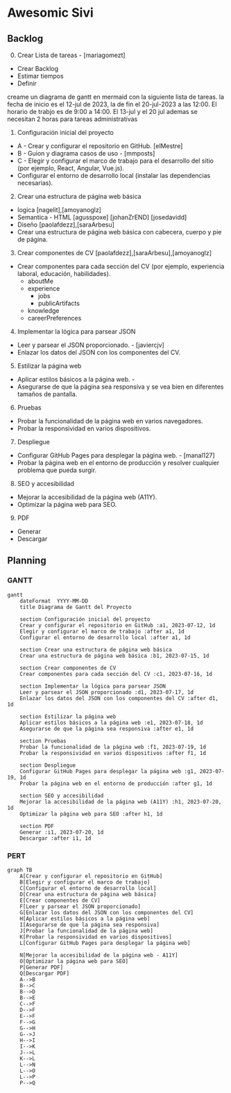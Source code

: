 # Awesomic Sivi

## Backlog

0. Crear Lista de tareas - [mariagomezt]

  - Crear Backlog
  - Estimar tiempos
  - Definir

creame un diagrama de gantt en mermaid con la siguiente lista de tareas. la fecha de inicio es el 12-jul de 2023, la de fin el 20-jul-2023 a las 12:00. El horario de trabjo es de 9:00 a 14:00. El 13-jul y el 20 jul ademas se necesitan 2 horas para tareas administrativas

1. Configuración inicial del proyecto
  - A - Crear y configurar el repositorio en GitHub. [elMestre]
  - B - Guion y diagrama casos de uso - [mmposts]
  - C - Elegir y configurar el marco de trabajo para el desarrollo del sitio (por ejemplo, React, Angular, Vue.js).
  - Configurar el entorno de desarrollo local (instalar las dependencias necesarias).

2. Crear una estructura de página web básica
  - logica [nagelit],[amoyanoglz]
  - Semantica - HTML [agusspoxe] [johanZrEND] [josedavidd]
  - Diseño [paolafdezz],[saraArbesu]
  - Crear una estructura de página web básica con cabecera, cuerpo y pie de página.

3. Crear componentes de CV [paolafdezz],[saraArbesu],[amoyanoglz]
  - Crear componentes para cada sección del CV (por ejemplo, experiencia laboral, educación, habilidades).
    - aboutMe
    - experience
      - jobs
      - publicArtifacts
    - knowledge
    - careerPreferences

4. Implementar la lógica para parsear JSON
  - Leer y parsear el JSON proporcionado. - [javiercjv]
  - Enlazar los datos del JSON con los componentes del CV.

5. Estilizar la página web
  - Aplicar estilos básicos a la página web. - 
  - Asegurarse de que la página sea responsiva y se vea bien en diferentes tamaños de pantalla.

6. Pruebas
  - Probar la funcionalidad de la página web en varios navegadores.
  - Probar la responsividad en varios dispositivos.

7. Despliegue
  - Configurar GitHub Pages para desplegar la página web. - [manal127]
  - Probar la página web en el entorno de producción y resolver cualquier problema que pueda surgir.

8. SEO y accesibilidad
  - Mejorar la accesibilidad de la página web (A11Y).
  - Optimizar la página web para SEO.

9. PDF
  - Generar
  - Descargar

## Planning

### GANTT

```mermaid
gantt
    dateFormat  YYYY-MM-DD
    title Diagrama de Gantt del Proyecto

    section Configuración inicial del proyecto
    Crear y configurar el repositorio en GitHub :a1, 2023-07-12, 1d
    Elegir y configurar el marco de trabajo :after a1, 1d
    Configurar el entorno de desarrollo local :after a1, 1d

    section Crear una estructura de página web básica
    Crear una estructura de página web básica :b1, 2023-07-15, 1d

    section Crear componentes de CV
    Crear componentes para cada sección del CV :c1, 2023-07-16, 1d

    section Implementar la lógica para parsear JSON
    Leer y parsear el JSON proporcionado :d1, 2023-07-17, 1d
    Enlazar los datos del JSON con los componentes del CV :after d1, 1d

    section Estilizar la página web
    Aplicar estilos básicos a la página web :e1, 2023-07-18, 1d
    Asegurarse de que la página sea responsiva :after e1, 1d

    section Pruebas
    Probar la funcionalidad de la página web :f1, 2023-07-19, 1d
    Probar la responsividad en varios dispositivos :after f1, 1d

    section Despliegue
    Configurar GitHub Pages para desplegar la página web :g1, 2023-07-19, 1d
    Probar la página web en el entorno de producción :after g1, 1d

    section SEO y accesibilidad
    Mejorar la accesibilidad de la página web (A11Y) :h1, 2023-07-20, 1d
    Optimizar la página web para SEO :after h1, 1d

    section PDF
    Generar :i1, 2023-07-20, 1d
    Descargar :after i1, 1d

```

### PERT

```mermaid
graph TB
    A[Crear y configurar el repositorio en GitHub]
    B[Elegir y configurar el marco de trabajo]
    C[Configurar el entorno de desarrollo local]
    D[Crear una estructura de página web básica]
    E[Crear componentes de CV]
    F[Leer y parsear el JSON proporcionado]
    G[Enlazar los datos del JSON con los componentes del CV]
    H[Aplicar estilos básicos a la página web]
    I[Asegurarse de que la página sea responsiva]
    J[Probar la funcionalidad de la página web]
    K[Probar la responsividad en varios dispositivos]
    L[Configurar GitHub Pages para desplegar la página web]

    N[Mejorar la accesibilidad de la página web - A11Y]
    O[Optimizar la página web para SEO]
    P[Generar PDF]
    Q[Descargar PDF]
    A-->B
    B-->C
    B-->D
    B-->E
    C-->F
    D-->F
    E-->F
    F-->G
    G-->H
    G-->J
    H-->I
    I-->K
    J-->L
    K-->L
    L-->N
    L-->O
    L-->P
    P-->Q

```
